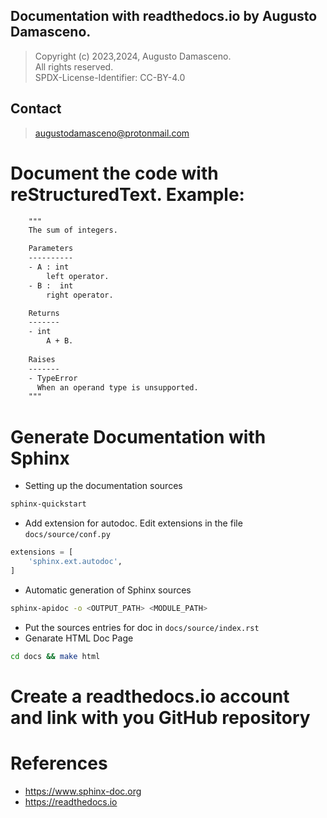 ## Documentation with readthedocs.io by Augusto Damasceno.
> Copyright (c) 2023,2024, Augusto Damasceno.  
> All rights reserved.   
> SPDX-License-Identifier: CC-BY-4.0  

## Contact
> [augustodamasceno@protonmail.com](mailto:augustodamasceno@protonmail.com)

# Document the code with reStructuredText. Example:
```reStructuredText
    """
    The sum of integers.

    Parameters
    ----------
    - A : int
        left operator.
    - B :  int
        right operator.

    Returns
    -------
    - int
        A + B.
        
    Raises
    -------
    - TypeError
      When an operand type is unsupported.
    """
```

# Generate Documentation with Sphinx
* Setting up the documentation sources
```bash
sphinx-quickstart
```
* Add extension for autodoc. Edit extensions in the file `docs/source/conf.py`
```Python
extensions = [
    'sphinx.ext.autodoc',
]
```
* Automatic generation of Sphinx sources  
```bash
sphinx-apidoc -o <OUTPUT_PATH> <MODULE_PATH>
```
* Put the sources entries for doc in `docs/source/index.rst`
* Genarate HTML Doc Page  
```bash
cd docs && make html
```

# Create a readthedocs.io account and link with you GitHub repository  

# References  
* https://www.sphinx-doc.org
* https://readthedocs.io 